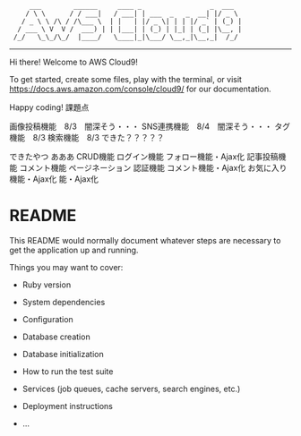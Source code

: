          ___        ______     ____ _                 _  ___  
        / \ \      / / ___|   / ___| | ___  _   _  __| |/ _ \ 
       / _ \ \ /\ / /\___ \  | |   | |/ _ \| | | |/ _` | (_) |
      / ___ \ V  V /  ___) | | |___| | (_) | |_| | (_| |\__, |
     /_/   \_\_/\_/  |____/   \____|_|\___/ \__,_|\__,_|  /_/ 
 ----------------------------------------------------------------- 


Hi there! Welcome to AWS Cloud9!

To get started, create some files, play with the terminal,
or visit https://docs.aws.amazon.com/console/cloud9/ for our documentation.

Happy coding!
課題点

画像投稿機能　8/3　闇深そう・・・
SNS連携機能　8/4　闇深そう・・・
タグ機能　8/3
検索機能　8/3 できた？？？？？

できたやつ
あああ
CRUD機能
ログイン機能
フォロー機能・Ajax化
記事投稿機能
コメント機能
ページネーション
認証機能
コメント機能・Ajax化
お気に入り機能・Ajax化
能・Ajax化



# README

This README would normally document whatever steps are necessary to get the
application up and running.

Things you may want to cover:

* Ruby version

* System dependencies

* Configuration

* Database creation

* Database initialization

* How to run the test suite

* Services (job queues, cache servers, search engines, etc.)

* Deployment instructions

* ...
